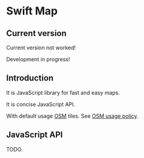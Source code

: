 # Swift Map

## Current version

Current version not worked!

Development in progress!

## Introduction

It is JavaScript library for fast and easy maps.

It is concise JavaScript API.

With default usage [OSM](http://www.openstreetmap.org/) tiles. See [OSM usage policy](http://wiki.openstreetmap.org/wiki/Tile_usage_policy).

## JavaScript API

TODO.